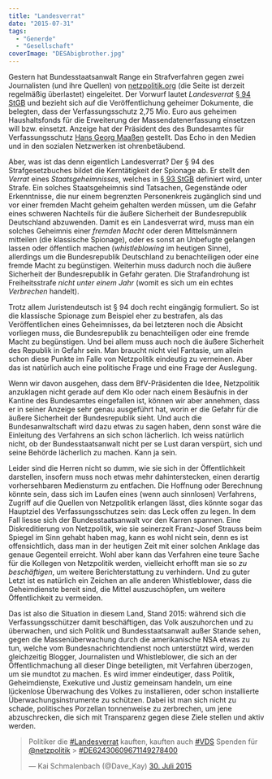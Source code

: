 ```yaml
---
title: "Landesverrat"
date: "2015-07-31"
tags:
  - "Generde"
  - "Gesellschaft"
coverImage: "DESAbigbrother.jpg"
---
```


Gestern hat Bundesstaatsanwalt Range ein Strafverfahren gegen zwei Journalisten (und ihre Quellen) von [netzpolitik.org](https://netzpolitik.org) (die Seite ist derzeit regelmäßig überlastet) eingeleitet. Der Vorwurf lautet _Landesverrat_ [§ 94 StGB](https://dejure.org/gesetze/StGB/94.html) und bezieht sich auf die Veröffentlichung geheimer Dokumente, die belegten, dass der Verfassungsschutz 2,75 Mio. Euro aus geheimen Haushaltsfonds für die Erweiterung der Massendatenerfassung einsetzen will bzw. einsetzt. Anzeige hat der Präsident des des Bundesamtes für Verfassungsschutz [Hans Georg Maaßen](https://de.m.wikipedia.org/wiki/Hans-Georg_Maa%C3%9Fen) gestellt. Das Echo in den Medien und in den sozialen Netzwerken ist ohrenbetäubend.

Aber, was ist das denn eigentlich Landesverrat? Der § 94 des Strafgesetzbuches bildet die Kerntätigkeit der Spionage ab. Er stellt den _Verrat_ eines _Staatsgeheimnisses_, welches in [§ 93 StGB](https://dejure.org/gesetze/StGB/93.html) definiert wird, unter Strafe. Ein solches Staatsgeheimnis sind Tatsachen, Gegenstände oder Erkenntnisse, die nur einem begrenzten Personenkreis zugänglich sind und vor einer fremden Macht geheim gehalten werden müssen, um die Gefahr eines schweren Nachteils für die äußere Sicherheit der Bundesrepublik Deutschland abzuwenden. Damit es ein Landesverrat wird, muss man ein solches Geheimnis einer _fremden Macht_ oder deren Mittelsmännern mitteilen (die klassische Spionage), oder es sonst an Unbefugte gelangen lassen oder öffentlich machen (_whistleblowing_ im heutigen Sinne), allerdings um die Bundesrepublik Deutschland zu benachteiligen oder eine fremde Macht zu begünstigen. Weiterhin muss dadurch noch die äußere Sicherheit der Bundesrepublik in Gefahr geraten. Die Strafandrohung ist Freiheitsstrafe _nicht unter einem Jahr_ (womit es sich um ein echtes _Verbrechen_ handelt).

Trotz allem Juristendeutsch ist § 94 doch recht eingängig formuliert. So ist die klassische Spionage zum Beispiel eher zu bestrafen, als das Veröffentlichen eines Geheimnisses, da bei letzteren noch die Absicht vorliegen muss, die Bundesrepublik zu benachteiligen oder eine fremde Macht zu begünstigen. Und bei allem muss auch noch die äußere Sicherheit des Republik in Gefahr sein. Man braucht nicht viel Fantasie, um allein schon diese Punkte im Falle von Netzpolitik eindeutig zu verneinen. Aber das ist natürlich auch eine politische Frage und eine Frage der Auslegung.

Wenn wir davon ausgehen, dass dem BfV-Präsidenten die Idee, Netzpolitik anzuklagen nicht gerade auf dem Klo oder nach einem Besäufnis in der Kantine des Bundesamtes eingefallen ist, können wir aber annehmen, dass er in seiner Anzeige sehr genau ausgeführt hat, worin er die Gefahr für die äußere Sicherheit der Bundesrepublik sieht. Und auch die Bundesanwaltschaft wird dazu etwas zu sagen haben, denn sonst wäre die Einleitung des Verfahrens an sich schon lächerlich. Ich weiss natürlich nicht, ob der Bundesstaatsanwalt nicht per se Lust daran verspürt, sich und seine Behörde lächerlich zu machen. Kann ja sein.

Leider sind die Herren nicht so dumm, wie sie sich in der Öffentlichkeit darstellen, insofern muss noch etwas mehr dahinterstecken, einen derartig vorhersehbaren Mediensturm zu entfachen. Die Hoffnung oder Berechnung könnte sein, dass sich im Laufen eines (wenn auch sinnlosen) Verfahrens, Zugriff auf die Quellen von Netzpolitik erlangen lässt, dies könnte sogar das Hauptziel des Verfassungsschutzes sein: das Leck offen zu legen. In dem Fall liesse sich der Bundesstaatsanwalt vor den Karren spannen. Eine Diskreditierung von Netzpolitik, wie sie seinerzeit Franz-Josef Strauss beim Spiegel im Sinn gehabt haben mag, kann es wohl nicht sein, denn es ist offensichtlich, dass man in der heutigen Zeit mit einer solchen Anklage das genaue Gegenteil erreicht. Wohl aber kann das Verfahren eine teure Sache für die Kollegen von Netzpolitik werden, vielleicht erhofft man sie so _zu beschäftigen_, um weitere Berichterstattung zu verhindern. Und zu guter Letzt ist es natürlich ein Zeichen an alle anderen Whistleblower, dass die Geheimdienste bereit sind, die Mittel auszuschöpfen, um weitere Öffentlichkeit zu vermeiden.

Das ist also die Situation in diesem Land, Stand 2015: während sich die Verfassungsschützer damit beschäftigen, das Volk auszuhorchen und zu überwachen, und sich Politik und Bundesstaatsanwalt außer Stande sehen, gegen die Massenüberwachung durch die amerikanische NSA etwas zu tun, welche vom Bundesnachrichtendienst noch unterstützt wird, werden gleichzeitig Blogger, Journalisten und Whistleblower, die sich an der Öffentlichmachung all dieser Dinge beteiligten, mit Verfahren überzogen, um sie mundtot zu machen. Es wird immer eindeutiger, dass Politik, Geheimdienste, Exekutive und Justiz gemeinsam handeln, um eine lückenlose Überwachung des Volkes zu installieren, oder schon installierte Überwachungsinstrumente zu schützen. Dabei ist man sich nicht zu schade, politisches Porzellan tonnenweise zu zerbrechen, um jene abzuschrecken, die sich mit Transparenz gegen diese Ziele stellen und aktiv werden.

<blockquote class="twitter-tweet" lang="de"><p lang="de" dir="ltr">Politiker die <a href="https://twitter.com/hashtag/Landesverrat?src=hash">#Landesverrat</a> kauften, kauften auch <a href="https://twitter.com/hashtag/VDS?src=hash">#VDS</a> Spenden für <a href="https://twitter.com/netzpolitik">@netzpolitik</a> &gt; <a href="https://twitter.com/hashtag/DE62430609671149278400?src=hash">#DE62430609671149278400</a></p>— Kai Schmalenbach (@Dave_Kay) <a href="https://twitter.com/Dave_Kay/status/626858010653159424">30. Juli 2015</a></blockquote>
